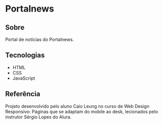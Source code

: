 # Portalnews

## Sobre
Portal de notícias do Portalnews.

## Tecnologias
* HTML
* CSS
* JavaScript

## Referência
Projeto desenvolvido pelo aluno Caio Leung no curso de Web Design Responsivo: Páginas que se adaptam do mobile ao desk, lecionados pelo instrutor Sérgio Lopes do Alura.
